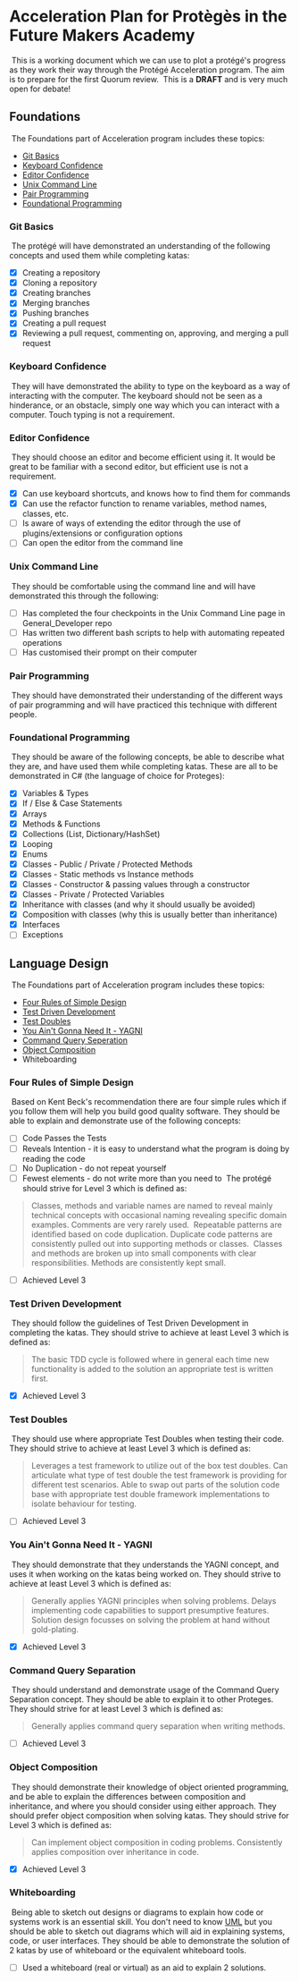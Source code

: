 # Acceleration Plan for Protègès in the Future Makers Academy
​
This is a working document which we can use to plot a protégé's progress as they work their way through the Protégé Acceleration program. The aim is to prepare for the first Quorum review.
​
This is a **DRAFT** and is very much open for debate!
​
## Foundations
​
The Foundations part of Acceleration program includes these topics:
​
* [Git Basics](https://github.com/MYOB-Technology/General_Developer/blob/master/things-we-value/technical/programming/git-basics.md)
* [Keyboard Confidence](https://github.com/MYOB-Technology/General_Developer/blob/master/things-we-value/technical/programming/keyboard-confidence.md)
* [Editor Confidence](https://github.com/MYOB-Technology/General_Developer/blob/master/things-we-value/technical/programming/editor-confidence.md)
* [Unix Command Line](https://github.com/MYOB-Technology/General_Developer/blob/master/things-we-value/technical/programming/unix-command-line.md)
* [Pair Programming](https://github.com/MYOB-Technology/General_Developer/blob/master/things-we-value/general/collaboration/pair-programming.md)
* [Foundational Programming](https://github.com/MYOB-Technology/General_Developer/blob/master/things-we-value/technical/programming/foundational-programming.md)
​
### Git Basics
​
The protégé will have demonstrated an understanding of the following concepts and used them while completing katas:
​
- [x] Creating a repository
- [x] Cloning a repository
- [x] Creating branches
- [x] Merging branches
- [x] Pushing branches
- [x] Creating a pull request
- [x] Reviewing a pull request, commenting on, approving, and merging a pull request
​
### Keyboard Confidence
​
They will have demonstrated the ability to type on the keyboard as a way of interacting with the computer. The keyboard should not be seen as a hinderance, or an obstacle, simply one way which you can interact with a computer. Touch typing is not a requirement.
​
### Editor Confidence
​
They should choose an editor and become efficient using it. It would be great to be familiar with a second editor, but efficient use is not a requirement.
​
- [x] Can use keyboard shortcuts, and knows how to find them for commands
- [x] Can use the refactor function to rename variables, method names, classes, etc.
- [ ] Is aware of ways of extending the editor through the use of plugins/extensions or configuration options
- [ ] Can open the editor from the command line
​
### Unix Command Line
​
They should be comfortable using the command line and will have demonstrated this through the following:
​
- [ ] Has completed the four checkpoints in the Unix Command Line page in General_Developer repo
- [ ] Has written two different bash scripts to help with automating repeated operations
- [ ] Has customised their prompt on their computer
​
### Pair Programming
​
They should have demonstrated their understanding of the different ways of pair programming and will have practiced this technique with different people.
​
### Foundational Programming
​
They should be aware of the following concepts, be able to describe what they are, and have used them while completing katas. These are all to be demonstrated in C# (the language of choice for Proteges):
​
- [x] Variables & Types
- [x] If / Else & Case Statements
- [x] Arrays
- [x] Methods & Functions
- [x] Collections (List, Dictionary/HashSet)
- [x] Looping
- [x] Enums
- [x] Classes - Public / Private / Protected Methods
- [x] Classes - Static methods vs Instance methods
- [x] Classes - Constructor & passing values through a constructor
- [x] Classes - Private / Protected Variables
- [x] Inheritance with classes (and why it should usually be avoided)
- [x] Composition with classes (why this is usually better than inheritance)
- [x] Interfaces
- [ ] Exceptions
​
## Language Design
​
The Foundations part of Acceleration program includes these topics:
​
* [Four Rules of Simple Design](https://github.com/MYOB-Technology/General_Developer/blob/master/things-we-value/technical/design/four-rules-of-simple-design.md)
* [Test Driven Development](https://github.com/MYOB-Technology/General_Developer/blob/master/things-we-value/technical/testing/tdd.md)
* [Test Doubles](https://github.com/MYOB-Technology/General_Developer/blob/master/things-we-value/technical/testing/test-doubles.md)
* [You Ain't Gonna Need It - YAGNI](https://github.com/MYOB-Technology/General_Developer/blob/master/things-we-value/technical/programming/yagni.md)
* [Command Query Seperation](https://github.com/MYOB-Technology/General_Developer/blob/master/things-we-value/technical/programming/command-query-separation.md)
* [Object Composition](https://github.com/MYOB-Technology/General_Developer/blob/master/things-we-value/technical/programming/object-composition.md)
* Whiteboarding
​
### Four Rules of Simple Design
​
Based on Kent Beck's recommendation there are four simple rules which if you follow them will help you build good quality software. They should be able to explain and demonstrate use of the following concepts:
​
- [ ] Code Passes the Tests
- [ ] Reveals Intention - it is easy to understand what the program is doing by reading the code
- [ ] No Duplication - do not repeat yourself
- [ ] Fewest elements - do not write more than you need to
​
The protégé should strive for Level 3 which is defined as:
​
> Classes, methods and variable names are named to reveal mainly technical concepts with occasional naming revealing specific domain examples. Comments are very rarely used.
​
> Repeatable patterns are identified based on code duplication. Duplicate code patterns are consistently pulled out into supporting methods or classes.
​
> Classes and methods are broken up into small components with clear responsibilities. Methods are consistently kept small.
​
- [ ] Achieved Level 3
​
### Test Driven Development
​
They should follow the guidelines of Test Driven Development in completing the katas. They should strive to achieve at least Level 3 which is defined as:
​
> The basic TDD cycle is followed where in general each time new functionality is added to the solution an appropriate test is written first.
​
- [x] Achieved Level 3
​
### Test Doubles
​
They should use where appropriate Test Doubles when testing their code. They should strive to achieve at least Level 3 which is defined as:
​
> Leverages a test framework to utilize out of the box test doubles. Can articulate what type of test double the test framework is providing for different test scenarios. Able to swap out parts of the solution code base with appropriate test double framework implementations to isolate behaviour for testing.
​
- [ ] Achieved Level 3
​
### You Ain't Gonna Need It - YAGNI
​
They should demonstrate that they understands the YAGNI concept, and uses it when working on the katas being worked on. They should strive to achieve at least Level 3 which is defined as:
​
> Generally applies YAGNI principles when solving problems. Delays implementing code capabilities to support presumptive features. Solution design focusses on solving the problem at hand without gold-plating.
​
- [x] Achieved Level 3
​
### Command Query Separation
​
They should understand and demonstrate usage of the Command Query Separation concept. They should be able to explain it to other Proteges. They should strive for at least Level 3 which is defined as:
​
> Generally applies command query separation when writing methods.
​
- [ ] Achieved Level 3
​
### Object Composition
​
They should demonstrate their knowledge of object oriented programming, and be able to explain the differences between composition and inheritance, and where you should consider using either approach. They should prefer object composition when solving katas. They should strive for Level 3 which is defined as:
​
> Can implement object composition in coding problems. Consistently applies composition over inheritance in code.
​
- [x] Achieved Level 3
​
### Whiteboarding
​
Being able to sketch out designs or diagrams to explain how code or systems work is an essential skill. You don't need to know [UML](https://en.wikipedia.org/wiki/Unified_Modeling_Language) but you should be able to sketch out diagrams which will aid in explaining systems, code, or user interfaces. They should be able to demonstrate the solution of 2 katas by use of whiteboard or the equivalent whiteboard tools.
​
- [ ] Used a whiteboard (real or virtual) as an aid to explain 2 solutions.
